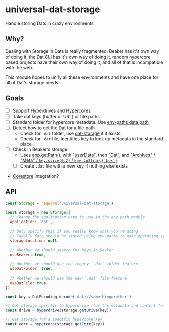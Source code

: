 # universal-dat-storage
Handle storing Dats in crazy environments

## Why?

Dealing with Storage in Dats is really fragmented. Beaker has it's own way of doing it, the Dat CLI has it's own way of doing it, random hypercore based projects have their own way of doing it, and all of that is incompatible with the web.

This module hopes to unify all these environments and have one place for all of Dat's storage needs.

## Goals

- [ ] Support Hyperdrives and Hypercores
- [ ] Take dat keys (buffer or URL) or file paths
- [ ] Standard folder for hypercore metadata. Use [env-paths data path](https://github.com/sindresorhus/env-paths#pathsdata)
- [ ] Detect how to get the Dat for a file path
  - Check for `.dat` folder, use [dat-storage](https://www.npmjs.com/package/dat-storage) if it exists.
  - Check for `.dat` file, identifies key to look up metadata in the standard place
- [ ] Check in Beaker's storage
  - Uses [app.getPath()](https://electronjs.org/docs/all#appgetpathname), with ["userData"](https://github.com/beakerbrowser/beaker/blob/bb80da5275ecfa1a2794913763ac1ba27ede6a54/app/background-process.js#L90), then ["Dat"](https://github.com/beakerbrowser/beaker-core/blob/5656854e3da75ba951a822f6c36147f31947b68e/dbs/archives.js#L26), and ["Archives" / "Meta" / `key.slice(0,2)` / `key.toString('hex')`](https://github.com/beakerbrowser/beaker-core/blob/5656854e3da75ba951a822f6c36147f31947b68e/dbs/archives.js#L37)
  - [ ] Create `.dat` file with a new key if nothing else exists
- [Corestore](https://github.com/andrewosh/random-access-corestore) integration? 

## API

```js
const Storage = require('universal-dat-storage')

const storage = new Storage({
  // Change the application name to use in the env-path module
  application: 'dat',
  
  // Only specify this if you really know what you're doing
  // Ideally data should be stored using env-paths to make operating systems happy
  storageLocation: null,
  
  // Whether we should search for keys in Beaker
  useBeaker: true,
  
  // Whether we should use the legacy `.dat` folder feature
  useDatFolder: true,
  
  // Whether we should use the new `.dat` file feature
  useDatFile: true
})

const key = DatEncoding.decode(`dat://somethingorother`)

// Get storage specific to hyperdrive (for the metadata and content feed)
const drive = hyperdrive(storage.getDrive(key))

// Get storage for a specific hypercore key
const core = hypercore(storage.getCore(key))
```

